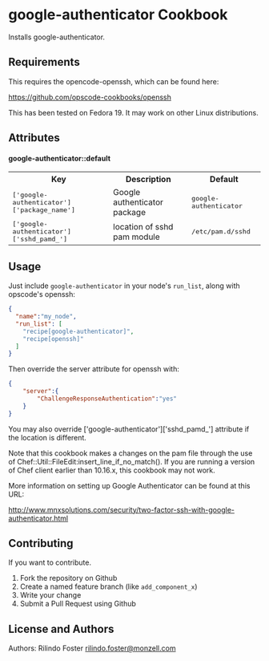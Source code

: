 google-authenticator Cookbook
=============================
Installs google-authenticator.

Requirements
------------
This requires the opencode-openssh, which can be found here:

https://github.com/opscode-cookbooks/openssh

This has been tested on Fedora 19. It may work on other Linux distributions.

Attributes
----------
#### google-authenticator::default
<table>
  <tr>
    <th>Key</th>
    <th>Description</th>
    <th>Default</th>
  </tr>
  <tr>
    <td><tt>['google-authenticator']['package_name']</tt></td>
    <td>Google authenticator package</td>
    <td><tt>google-authenticator</tt></td>
  </tr>
  <tr>
    <td><tt>['google-authenticator']['sshd_pamd_']</tt></td>
    <td>location of sshd pam module</td>
    <td><tt>/etc/pam.d/sshd</tt></td>
  </tr>
</table>

Usage
-----


Just include `google-authenticator` in your node's `run_list`, along with opscode's openssh:

```json
{
  "name":"my_node",
  "run_list": [
    "recipe[google-authenticator]",
    "recipe[openssh]"
  ]
}
```

Then override the server attribute for openssh with:

```json
{
	"server":{
		"ChallengeResponseAuthentication":"yes"
	}
}
```

You may also override ['google-authenticator']['sshd_pamd_'] attribute if the location is different.

Note that this cookbook makes a changes on the pam file through the use of Chef::Util::FileEdit:insert_line_if_no_match(). If you are running a version of Chef client earlier than 10.16.x, this cookbook may not work.

More information on setting up Google Authenticator can be found at this URL:

http://www.mnxsolutions.com/security/two-factor-ssh-with-google-authenticator.html



Contributing
------------
If you want to contribute.

1. Fork the repository on Github
2. Create a named feature branch (like `add_component_x`)
3. Write your change
4. Submit a Pull Request using Github

License and Authors
-------------------
Authors: Rilindo Foster <rilindo.foster@monzell.com>